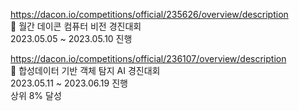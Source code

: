https://dacon.io/competitions/official/235626/overview/description      
📁 월간 데이콘 컴퓨터 비전 경진대회      
2023.05.05 ~ 2023.05.10 진행      
     
https://dacon.io/competitions/official/236107/overview/description     
🚙 합성데이터 기반 객체 탐지 AI 경진대회     
2023.05.11 ~ 2023.06.19 진행      
상위 8% 달성
